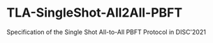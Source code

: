 # TLA-SingleShot-All2All-PBFT
Specification of the Single Shot All-to-All PBFT Protocol in DISC'2021
